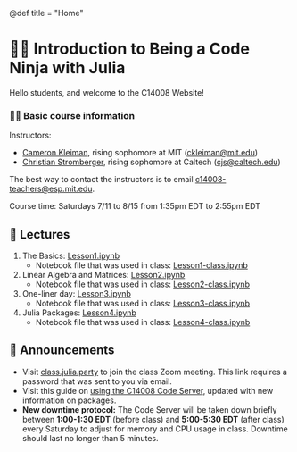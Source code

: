 @def title = "Home"

# 👩‍💻 Introduction to Being a Code Ninja with Julia
Hello students, and welcome to the C14008 Website!
### 🙋‍♂️ Basic course information
Instructors:
- [Cameron Kleiman](https://camk.co), rising sophomore at MIT ([ckleiman@mit.edu](mailto:ckleiman@mit.edu))
- [Christian Stromberger](https://cjs3.cc), rising sophomore at Caltech ([cjs@caltech.edu](mailto:cjs@caltech.edu))

The best way to contact the instructors is to email [c14008-teachers@esp.mit.edu](mailto:c14008-teachers@esp.mit.edu).

Course time: Saturdays 7/11 to 8/15 from 1:35pm EDT to 2:55pm EDT

## 📔 Lectures

1. The Basics: [Lesson1.ipynb](/assets/notebooks/Lesson1.ipynb)
   - Notebook file that was used in class: [Lesson1-class.ipynb](/assets/notebooks/Lesson1-class.ipynb)
2. Linear Algebra and Matrices: [Lesson2.ipynb](/assets/notebooks/Lesson2.ipynb)
   - Notebook file that was used in class: [Lesson2-class.ipynb](/assets/notebooks/Lesson2-class.ipynb)
3. One-liner day: [Lesson3.ipynb](/assets/notebooks/Lesson3.ipynb)
   - Notebook file that was used in class: [Lesson3-class.ipynb](/assets/notebooks/Lesson3-class.ipynb)
4. Julia Packages: [Lesson4.ipynb](/assets/notebooks/Lesson4.ipynb)
   - Notebook file that was used in class: [Lesson4-class.ipynb](/assets/notebooks/Lesson4-class.ipynb)
## 📣 Announcements
- Visit [class.julia.party](http://class.julia.party) to join the class Zoom meeting. This link requires a password that was sent to you via email.
- Visit this guide on [using the C14008 Code Server](/code-server), updated with new information on packages.
- **New downtime protocol:** The Code Server will be taken down briefly between **1:00-1:30 EDT** (before class) and **5:00-5:30 EDT** (after class) every Saturday to adjust for memory and CPU usage in class. Downtime should last no longer than 5 minutes.
